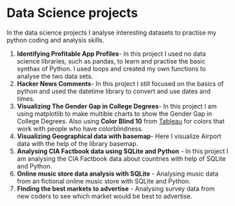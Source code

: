 # Data Science projects

In the data science projects I analyse interesting datasets to practise my python coding and analysis skills.

1. **Identifying Profitable App Profiles**- In this project I used no data science libraries, such as pandas, to learn and practise the basic synthax of Python. I used loops and created my own functions to analyse the two data sets. 
2. **Hacker News Comments**- In this project I still focused on the basics of python and used the datetime library to convert and use dates and times.
3. **Visualizing The Gender Gap in College Degrees**- In this project I am using matplotlib to make multible charts to show the Gender Gap in College Degrees. Also using **Color Blind 10** from [Tableau](http://tableaufriction.blogspot.com/2012/11/finally-you-can-use-tableau-data-colors.html) for colors that work with people who have colorblindness. 
4. **Visualizing Geographical data with basemap**- Here I visualize Airport data with the help of the library basemap.
5. **Analysing CIA Factbook data using SQLite and Python** - In this project I am analysing the CIA Factbook data about countries with help of SQLite and Python.
6. **Online music store data analysis with SQLite** - Analysing music data from an fictional online music store with SQLite and Python. 
7. **Finding the best markets to advertise** - Analysing survey data from new coders to see which market would be best to advertise.


